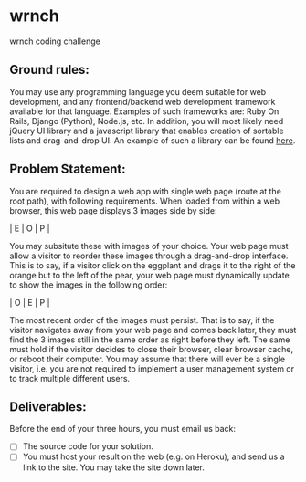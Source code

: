 # wrnch
wrnch coding challenge

## Ground rules:
You may use any programming language you deem suitable for web development, and any
frontend/backend web development framework available for that language. Examples of such
frameworks are: Ruby On Rails, Django (Python), Node.js, etc.
In addition, you will most likely need jQuery UI library and a javascript library that enables creation of
sortable lists and drag-and-drop UI. An example of such a library can be found [here](https://github.com/lukasoppermann/html5sortable).

## Problem Statement:
You are required to design a web app with single web page (route at the root path), with following
requirements.
When loaded from within a web browser, this web page displays 3 images side by side:

| E  | O | P |

You may subsitute these with images of your choice.
Your web page must allow a visitor to reorder these images through a drag-and-drop interface. This
is to say, if a visitor click on the eggplant and drags it to the right of the orange but to the left of the
pear, your web page must dynamically update to show the images in the following order:

| O | E | P |

The most recent order of the images must persist. That is to say, if the visitor navigates away from
your web page and comes back later, they must find the 3 images still in the same order as right
before they left. The same must hold if the visitor decides to close their browser, clear browser
cache, or reboot their computer.
You may assume that there will ever be a single visitor, i.e. you are not required to implement a user
management system or to track multiple different users.

## Deliverables:
Before the end of your three hours, you must email us back:
- [ ] The source code for your solution.
- [ ] You must host your result on the web (e.g. on Heroku), and send us a link to the site. You may take the site down later.
